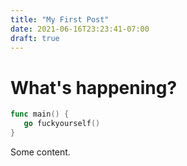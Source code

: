 ```yaml
---
title: "My First Post"
date: 2021-06-16T23:23:41-07:00
draft: true
---
```


# What's happening?

```go
func main() {
   go fuckyourself()
}
```

Some content.
